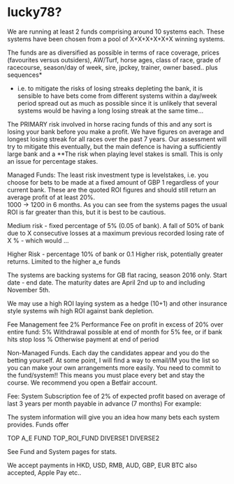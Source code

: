 # lucky78?

We are running at least 2 funds comprising around 10 systems each.
These systems have been chosen from a pool of X+X+X+X+X+X winning systems. 

The funds are as diversified as possible in terms of race coverage, prices (favourites versus outsiders), AW/Turf, horse ages, class of race, grade of racecourse, season/day of week, sire, jpckey, trainer, owner based..
plus sequences*

* i.e. to mitigate the risks of losing streaks depleting the bank, it is sensible to have bets come from different systems within a day/week period spread out as much as possible since it is unlikely that several systems would be having a long losing streak at the same time...

The PRIMARY risk involved in horse racing funds of this and any sort is losing your bank before you make a profit.
We have figures on average and longest losing streak for all races over the past 7 years. 
Our assessment will try to mitigate this eventually, but the main defence is having a sufficiently large bank and a 
**The risk when playing level stakes is small. This is only an issue for percentage stakes.

Managed Funds:
The least risk investment type is levelstakes, i.e. you choose for bets to be made at a fixed amount of GBP 1 regardless of your current bank. These are the quoted ROI figures and should still return an average profit of at least 20%.  
1000 -> 1200 in 6 months.
As you can see from the systems pages the usual ROI is far greater than this, but it is best to be cautious.

Medium risk - fixed percentage of 5% (0.05 of bank).
A fall of 50% of bank due to X consecutive losses at a maximum previous recorded losing rate of X % - which would ... 

Higher Risk - percentage 10% of bank or 0.1
Higher risk, potentially greater returns. Limited to the higher a_e funds 

The systems are backing systems for GB flat racing, season 2016 only. Start date - end date.
The maturity dates are April 2nd up to and including November 5th.

We may use a high ROI laying system as a hedge (10+1) and other insurance style systems wih high ROI against bank depletion.

Fee Management fee 2%
Performance Fee on profit in excess of 20% over entire fund: 5%
Withdrawal possible at end of month for 5% fee, or if bank hits stop loss %
Otherwise payment at end of period

Non-Managed Funds. Each day the candidates appear and you do the betting yourself.
At some point, I will find a way to email/IM you the list so you can make your own arrangements more easily.
You need to commit to the fund/system!! This means you must place every bet and stay the course.
We recommend you open a Betfair account.

Fee: System Subscription fee of 2% of expected profit based on average of last 3 years per month payable in advance (7 months) 
For example:


The system information will give you an idea how many bets each system provides.
Funds offer 


TOP A_E FUND
TOP_ROI_FUND
DIVERSE1
DIVERSE2

See Fund and System pages for stats.


We accept payments in HKD, USD, RMB, AUD, GBP, EUR 
BTC also accepted, Apple Pay etc.. 

